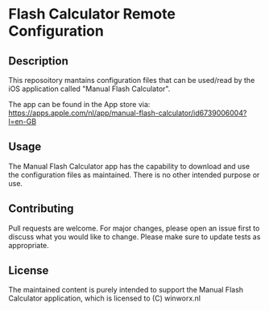 # Flash Calculator Remote Configuration

## Description
This reposoitory mantains configuration files that can be used/read by the iOS application called "Manual Flash Calculator". 

The app can be found in the App store via: https://apps.apple.com/nl/app/manual-flash-calculator/id6739006004?l=en-GB

## Usage
The Manual Flash Calculator app has the capability to download and use the configuration files as maintained. There is no other intended purpose or use.

## Contributing
Pull requests are welcome. For major changes, please open an issue first to discuss what you would like to change. Please make sure to update tests as appropriate.

## License
The maintained content is purely intended to support the Manual Flash Calculator application, which is licensed to (C) winworx.nl